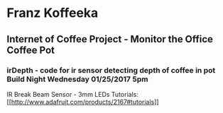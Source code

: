 # Franz Koffeeka

## Internet of Coffee Project - Monitor the Office Coffee Pot

### irDepth - code for ir sensor detecting depth of coffee in pot Build Night Wednesday 01/25/2017 5pm
IR Break Beam Sensor - 3mm LEDs
 Tutorials: [[http://www.adafruit.com/products/2167#tutorials]]
